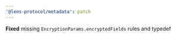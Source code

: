 ```yaml
---
'@lens-protocol/metadata': patch
---
```


**Fixed** missing `EncryptionParams.encryptedFields` rules and typedef
